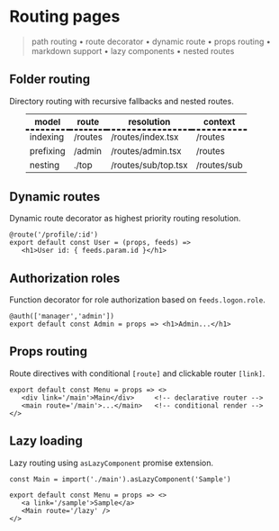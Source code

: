 <style>@import url(routing.css);</style>
<style>@import url(../@assets/css/index.css);</style> 
<style>
   table { margin: 0px 30px !important; zoom:0.95; }
   table th { font-weight:700; border-bottom-style: dashed }
</style> 

# Routing pages

> path routing • route decorator • dynamic route • props routing •  markdown support • lazy components • nested routes

## Folder routing

<a onclick='goto("review/structure.html#folder-routing")'>Directory routing</a> with recursive fallbacks and nested routes.

| model     | route   | resolution          | context     |
| --------- | ------- | ------------------- | ----------- |
| indexing  | /routes | /routes/index.tsx   | /routes     |
| prefixing | /admin  | /routes/admin.tsx   | /routes     |
| nesting   | ./top   | /routes/sub/top.tsx | /routes/sub |


## Dynamic routes

Dynamic <a onclick='goto("review/structure.html#dynamic-routes")'>route decorator</a> as highest priority routing resolution.

```tsx
@route('/profile/:id')
export default const User = (props, feeds) =>
   <h1>User id: { feeds.param.id }</h1>
```

## Authorization roles

Function decorator for role authorization based on `feeds.logon.role`.

```tsx
@auth(['manager','admin'])
export default const Admin = props => <h1>Admin...</h1>
```

## Props routing

<a onclick='goto("review/structure.html#props-routing")'>Route directives</a> with conditional `[route]` and clickable router `[link]`.

```tsx
export default const Menu = props => <>
   <div link='/main'>Main</div>     <!-- declarative router -->   
   <main route='/main'>...</main>   <!-- conditional render -->
</>
```

## Lazy loading

<a onclick='goto("review/structure.html#lazy-loading")'>Lazy routing</a> using `asLazyComponent` promise extension. 

```tsx
const Main = import('./main').asLazyComponent('Sample')

export default const Menu = props => <>
   <a link='/sample'>Sample</a>
   <Main route='/lazy' />
</>
```

